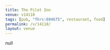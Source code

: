 ```yaml
---
title: The Pilot Inn
venue: v14118
tags: [pub, "fhrs:694675", restaurant, food]
permalink: /v/14118/
layout: venue
---
```

null